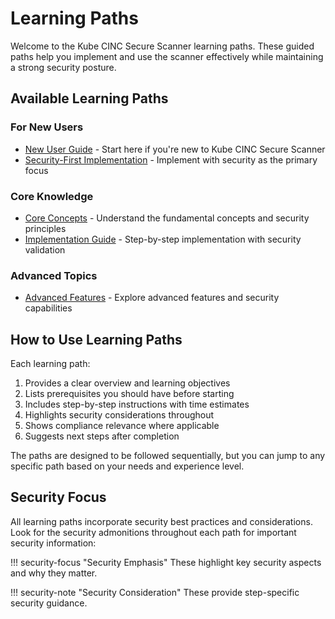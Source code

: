 # Learning Paths

Welcome to the Kube CINC Secure Scanner learning paths. These guided paths help you implement and use the scanner effectively while maintaining a strong security posture.

## Available Learning Paths

### For New Users

* [New User Guide](new-users.md) - Start here if you're new to Kube CINC Secure Scanner
* [Security-First Implementation](security-first.md) - Implement with security as the primary focus

### Core Knowledge

* [Core Concepts](core-concepts.md) - Understand the fundamental concepts and security principles
* [Implementation Guide](implementation.md) - Step-by-step implementation with security validation

### Advanced Topics

* [Advanced Features](advanced-features.md) - Explore advanced features and security capabilities

## How to Use Learning Paths

Each learning path:

1. Provides a clear overview and learning objectives
2. Lists prerequisites you should have before starting
3. Includes step-by-step instructions with time estimates
4. Highlights security considerations throughout
5. Shows compliance relevance where applicable
6. Suggests next steps after completion

The paths are designed to be followed sequentially, but you can jump to any specific path based on your needs and experience level.

## Security Focus

All learning paths incorporate security best practices and considerations. Look for the security admonitions throughout each path for important security information:

!!! security-focus "Security Emphasis"
    These highlight key security aspects and why they matter.

!!! security-note "Security Consideration"
    These provide step-specific security guidance.
